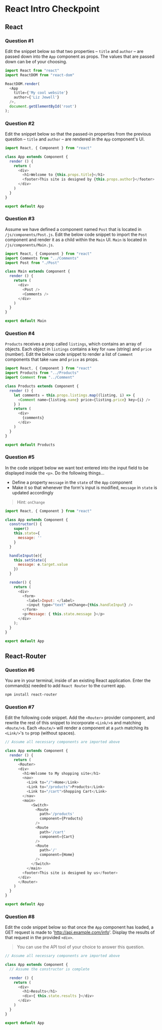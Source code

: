 # React Intro Checkpoint

## React

### Question #1

Edit the snippet below so that two properties – `title` and `author` – are passed down into the `App` component as props. The values that are passed down can be of your choosing.

```js
import React from "react"
import ReactDOM from "react-dom"

ReactDOM.render(
  <App
    title={'My cool website'}
    author={'Liz Jewell'}
  />,
  document.getElementById('root')
);
```

### Question #2

Edit the snippet below so that the passed-in properties from the previous question –  `title` and `author` – are rendered in the `App` component's UI.

```js
import React, { Component } from "react"

class App extends Component {
  render () {
    return (
      <div>
        <h1>Welcome to {this.props.title}</h1>
        <footer>This site is designed by {this.props.author}</footer>
      </div>
    )
  }
}

export default App
```

### Question #3

Assume we have defined a component named `Post` that is located in `/js/components/Post.js`. Edit the below code snippet to import the `Post` component and render it as a child within the `Main` UI. `Main` is located in `/js/components/Main.js`.

```js
import React, { Component } from "react"
import Comments from "../Comments"
import Post from "./Post"

class Main extends Component {
  render () {
    return (
      <div>
        <Post />
        <Comments />
      </div>
    )
  }
}

export default Main
```

### Question #4

`Products` receives a prop called `listings`, which contains an array of objects. Each object in `listings` contains a key for `name` (string) and `price` (number). Edit the below code snippet to render a list of `Comment` components that take `name` and `price` as props.

```js
import React, { Component } from "react"
import Products from "../Products"
import Comment from "../Comment"

class Products extends Component {
  render () {
    let comments = this.props.listings.map((listing, i) => {
      <Comment name={listing.name} price={listing.price} key={i} />
    } )
    return (
      <div>
        {comments}
      </div>
    )
  }
}

export default Products
```

### Question #5

In the code snippet below we want text entered into the input field to be displayed inside the `<p>`. Do the following things...
- Define a property `message` in the `state` of the `App` component
- Make it so that whenever the form's input is modified, `message` in `state` is updated accordingly

> Hint: `onChange`


```js
import React, { Component } from "react"

class App extends Component {
  constructor() {
    super()
    this.state={
      message: ''
    }
  }

  handleInput(e){
    this.setState({
      message: e.target.value
    })
  }

  render() {
    return (
      <div>
        <form>
          <label>Input: </label>
          <input type="text" onChange={this.handleInput} />
        </form>
        <p>Message: { this.state.message }</p>
      </div>
    );
  }
}

export default App
```

## React-Router

### Question #6

You are in your terminal, inside of an existing React application. Enter the command(s) needed to add `React Router` to the current app.

```bash
npm install react-router

```

### Question #7

Edit the following code snippet. Add the `<Router>` provider component, and rewrite the rest of this snippet to incorporate `<Link/>`s and matching `<Route/>`s. Each `<Route/>` will render a component at a `path` matching its `<Link/>`'s `to` prop (without spaces).

```js
// Assume all necessary components are imported above

class App extends Component {
  render () {
    return (
      <Router>
      <div>
        <h1>Welcome to My shopping site</h1>
        <nav>
          <Link to="/">Home</Link>
          <Link to="/products">Products</Link>
          <Link to="/cart">Shopping Cart</Link>
        </nav>
        <main>
            <Switch>
              <Route
                path='/products'
                component={Products}
              />
              <Route
                path='/cart'
                component={Cart}
              />
              <Route
                path='/'
                component={Home}
              />
            </Switch>
          </main>
        <footer>This site is designed by us</footer>
      </div>
      </Router>
    )
  }
}

export default App
```

### Question #8

Edit the code snippet below so that once the `App` component has loaded, a GET request is made to 'http://api.example.com/info'. Display the results of that request in the provided `<div>`.

> You can use the API tool of your choice to answer this question.

```js
// Assume all necessary components are imported above

class App extends Component {
  // Assume the constructor is complete

  render () {
    return (
      <div>
        <h1>Results</h1>
        <div>{ this.state.results }</div>
      </div>
    )
  }
}

export default App
```
